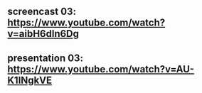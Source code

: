 ## screencast 03: https://www.youtube.com/watch?v=aibH6dln6Dg
## presentation 03: https://www.youtube.com/watch?v=AU-K1INgkVE
